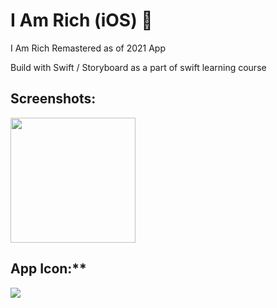 # I Am Rich (iOS) 💎
I Am Rich Remastered as of 2021 App

Build with Swift / Storyboard as a part of swift learning course

## Screenshots:   
<img src="https://user-images.githubusercontent.com/23642847/113517703-52ac9680-958a-11eb-90ea-d315c657f7a0.png" width="200">

## App Icon:**   
![](https://user-images.githubusercontent.com/23642847/113517710-5cce9500-958a-11eb-9043-4da1f141c266.png)
